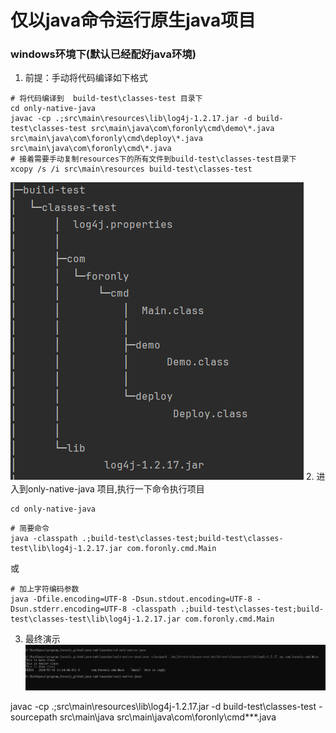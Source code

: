 # 仅以java命令运行原生java项目

### windows环境下(默认已经配好java环境)

1. 前提：手动将代码编译如下格式
```shell
# 将代码编译到  build-test\classes-test 目录下
cd only-native-java
javac -cp .;src\main\resources\lib\log4j-1.2.17.jar -d build-test\classes-test src\main\java\com\foronly\cmd\demo\*.java src\main\java\com\foronly\cmd\deploy\*.java src\main\java\com\foronly\cmd\*.java
# 接着需要手动复制resources下的所有文件到build-test\classes-test目录下
xcopy /s /i src\main\resources build-test\classes-test
```
   ![Clip_2024-01-18_15-48-15.png](doc/img/image_2024-01-18_15-48-15.png)
2. 进入到only-native-java 项目,执行一下命令执行项目
```shell
cd only-native-java
```

```shell
# 简要命令
java -classpath .;build-test\classes-test;build-test\classes-test\lib\log4j-1.2.17.jar com.foronly.cmd.Main
```
或
```shell
# 加上字符编码参数
java -Dfile.encoding=UTF-8 -Dsun.stdout.encoding=UTF-8 -Dsun.stderr.encoding=UTF-8 -classpath .;build-test\classes-test;build-test\classes-test\lib\log4j-1.2.17.jar com.foronly.cmd.Main
```

3. 最终演示
    ![image_2024-01-18_15-54-58.png](doc%2Fimg%2Fimage_2024-01-18_15-54-58.png)



javac   -cp .;src\main\resources\lib\log4j-1.2.17.jar -d build-test\classes-test -sourcepath src\main\java src\main\java\com\foronly\cmd\**\*.java